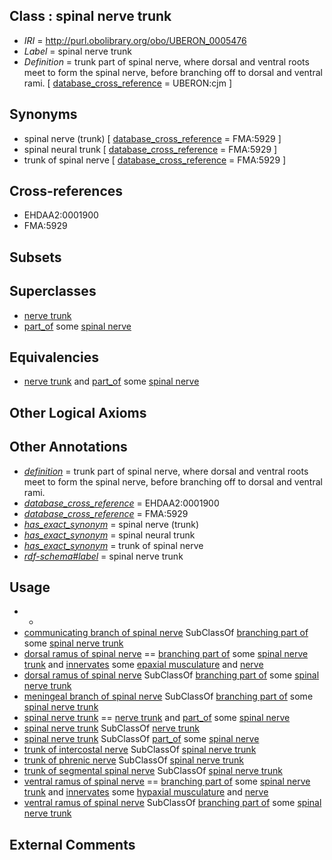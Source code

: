 
## Class : spinal nerve trunk

 * *IRI* = http://purl.obolibrary.org/obo/UBERON_0005476
 * *Label* = spinal nerve trunk
 * *Definition* = trunk part of spinal nerve, where dorsal and ventral roots meet to form the spinal nerve, before branching off to dorsal and ventral rami. [ [database_cross_reference](../../ef/oboInOwl#hasDbXref.md) = UBERON:cjm ]

## Synonyms

 * spinal nerve (trunk) [ [database_cross_reference](../../ef/oboInOwl#hasDbXref.md) = FMA:5929 ]
 * spinal neural trunk [ [database_cross_reference](../../ef/oboInOwl#hasDbXref.md) = FMA:5929 ]
 * trunk of spinal nerve [ [database_cross_reference](../../ef/oboInOwl#hasDbXref.md) = FMA:5929 ]

## Cross-references

 * EHDAA2:0001900
 * FMA:5929

## Subsets


## Superclasses

 * [nerve trunk](../../UBERON/64/UBERON_0002464.md)
 * [part_of](../../BFO/50/BFO_0000050.md) some [spinal nerve](../../UBERON/80/UBERON_0001780.md)

## Equivalencies

 * [nerve trunk](../../UBERON/64/UBERON_0002464.md) and [part_of](../../BFO/50/BFO_0000050.md) some [spinal nerve](../../UBERON/80/UBERON_0001780.md)

## Other Logical Axioms


## Other Annotations

 * *[definition](../../IAO/15/IAO_0000115.md)* = trunk part of spinal nerve, where dorsal and ventral roots meet to form the spinal nerve, before branching off to dorsal and ventral rami.
 * *[database_cross_reference](../../ef/oboInOwl#hasDbXref.md)* = EHDAA2:0001900
 * *[database_cross_reference](../../ef/oboInOwl#hasDbXref.md)* = FMA:5929
 * *[has_exact_synonym](../../ym/oboInOwl#hasExactSynonym.md)* = spinal nerve (trunk)
 * *[has_exact_synonym](../../ym/oboInOwl#hasExactSynonym.md)* = spinal neural trunk
 * *[has_exact_synonym](../../ym/oboInOwl#hasExactSynonym.md)* = trunk of spinal nerve
 * *[rdf-schema#label](../../el/rdf-schema#label.md)* = spinal nerve trunk

## Usage

 * -
 * [communicating branch of spinal nerve](../../UBERON/42/UBERON_0017642.md) SubClassOf [branching part of](../../RO/80/RO_0002380.md) some [spinal nerve trunk](../../UBERON/76/UBERON_0005476.md)
 * [dorsal ramus of spinal nerve](../../UBERON/39/UBERON_0006839.md) == [branching part of](../../RO/80/RO_0002380.md) some [spinal nerve trunk](../../UBERON/76/UBERON_0005476.md) and [innervates](../../RO/34/RO_0002134.md) some [epaxial musculature](../../UBERON/78/UBERON_0008778.md) and [nerve](../../UBERON/21/UBERON_0001021.md)
 * [dorsal ramus of spinal nerve](../../UBERON/39/UBERON_0006839.md) SubClassOf [branching part of](../../RO/80/RO_0002380.md) some [spinal nerve trunk](../../UBERON/76/UBERON_0005476.md)
 * [meningeal branch of spinal nerve](../../UBERON/41/UBERON_0017641.md) SubClassOf [branching part of](../../RO/80/RO_0002380.md) some [spinal nerve trunk](../../UBERON/76/UBERON_0005476.md)
 * [spinal nerve trunk](../../UBERON/76/UBERON_0005476.md) == [nerve trunk](../../UBERON/64/UBERON_0002464.md) and [part_of](../../BFO/50/BFO_0000050.md) some [spinal nerve](../../UBERON/80/UBERON_0001780.md)
 * [spinal nerve trunk](../../UBERON/76/UBERON_0005476.md) SubClassOf [nerve trunk](../../UBERON/64/UBERON_0002464.md)
 * [spinal nerve trunk](../../UBERON/76/UBERON_0005476.md) SubClassOf [part_of](../../BFO/50/BFO_0000050.md) some [spinal nerve](../../UBERON/80/UBERON_0001780.md)
 * [trunk of intercostal nerve](../../UBERON/27/UBERON_0002327.md) SubClassOf [spinal nerve trunk](../../UBERON/76/UBERON_0005476.md)
 * [trunk of phrenic nerve](../../UBERON/89/UBERON_0001889.md) SubClassOf [spinal nerve trunk](../../UBERON/76/UBERON_0005476.md)
 * [trunk of segmental spinal nerve](../../UBERON/22/UBERON_0035022.md) SubClassOf [spinal nerve trunk](../../UBERON/76/UBERON_0005476.md)
 * [ventral ramus of spinal nerve](../../UBERON/38/UBERON_0006838.md) == [branching part of](../../RO/80/RO_0002380.md) some [spinal nerve trunk](../../UBERON/76/UBERON_0005476.md) and [innervates](../../RO/34/RO_0002134.md) some [hypaxial musculature](../../UBERON/77/UBERON_0008777.md) and [nerve](../../UBERON/21/UBERON_0001021.md)
 * [ventral ramus of spinal nerve](../../UBERON/38/UBERON_0006838.md) SubClassOf [branching part of](../../RO/80/RO_0002380.md) some [spinal nerve trunk](../../UBERON/76/UBERON_0005476.md)

## External Comments

